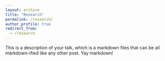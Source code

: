 ```yaml
---
layout: archive
title: "Research"
permalink: /research/
author_profile: true
redirect_from:
  - /research
---
```


This is a description of your talk, which is a markdown files that can be all markdown-ified like any other post. Yay markdown!
